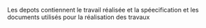 
Les depots contiennent le travail réalisée et la spéecification et les documents utilisés pour la réalisation des travaux

